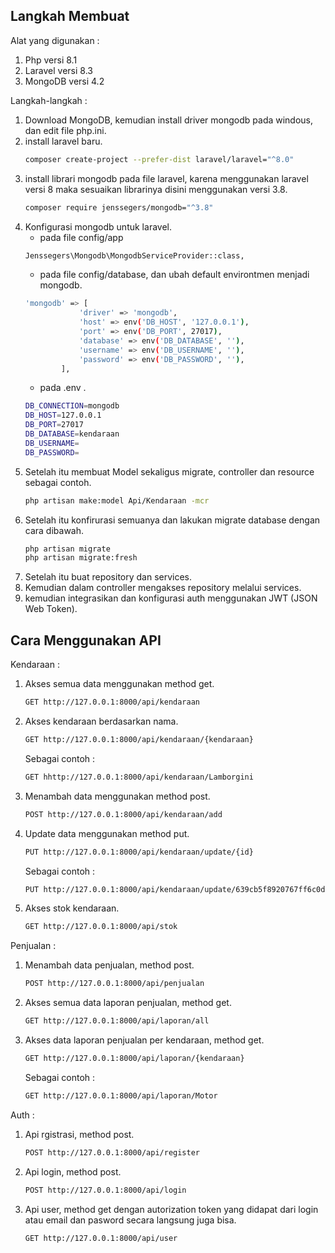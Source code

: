 
## Langkah Membuat
Alat yang digunakan :
1. Php versi 8.1
2. Laravel versi 8.3
3. MongoDB versi 4.2

Langkah-langkah :
1. Download MongoDB, kemudian install driver mongodb pada windous, dan edit file php.ini.
2. install laravel baru.
    ```bash
    composer create-project --prefer-dist laravel/laravel="^8.0"
    ```
3. install librari mongodb pada file laravel, karena menggunakan laravel versi 8 maka sesuaikan librarinya disini menggunakan versi 3.8.
    ```bash
    composer require jenssegers/mongodb="^3.8"
    ```
4. Konfigurasi mongodb untuk laravel.
    - pada file config/app
    ```bash
    Jenssegers\Mongodb\MongodbServiceProvider::class,
    ```
    - pada file config/database, dan ubah default environtmen menjadi mongodb.
    ```bash
    'mongodb' => [
                'driver' => 'mongodb',
                'host' => env('DB_HOST', '127.0.0.1'),
                'port' => env('DB_PORT', 27017),
                'database' => env('DB_DATABASE', ''),
                'username' => env('DB_USERNAME', ''),
                'password' => env('DB_PASSWORD', ''),
            ],
    ```
    - pada .env .
    ```bash
    DB_CONNECTION=mongodb
    DB_HOST=127.0.0.1
    DB_PORT=27017
    DB_DATABASE=kendaraan
    DB_USERNAME=
    DB_PASSWORD=
    ```
5. Setelah itu membuat Model sekaligus migrate, controller dan resource sebagai contoh.
    ```bash
    php artisan make:model Api/Kendaraan -mcr
    ```
6. Setelah itu konfirurasi semuanya dan lakukan migrate database dengan cara dibawah.
    ```bash
    php artisan migrate
    php artisan migrate:fresh
    ```
7. Setelah itu buat repository dan services.
8. Kemudian dalam controller mengakses repository melalui services.
9. kemudian integrasikan dan konfigurasi auth menggunakan JWT (JSON Web Token).

## Cara Menggunakan API

Kendaraan :
1. Akses semua data menggunakan method get.
    ```bash
    GET http://127.0.0.1:8000/api/kendaraan
    ```
2. Akses kendaraan berdasarkan nama.
    ```bash
    GET http://127.0.0.1:8000/api/kendaraan/{kendaraan}
    ```
    Sebagai contoh : 
    ```bash
    GET hhttp://127.0.0.1:8000/api/kendaraan/Lamborgini
    ```
3. Menambah data menggunakan method post.
    ```bash
    POST http://127.0.0.1:8000/api/kendaraan/add
    ```
4. Update data menggunakan method put.
    ```bash
    PUT http://127.0.0.1:8000/api/kendaraan/update/{id}
    ```
    Sebagai contoh :
    ```bash
    PUT http://127.0.0.1:8000/api/kendaraan/update/639cb5f8920767ff6c0d5902
    ```
3. Akses stok kendaraan.
    ```bash
    GET http://127.0.0.1:8000/api/stok
    ```

Penjualan :
1. Menambah data penjualan, method post.
    ```bash
    POST http://127.0.0.1:8000/api/penjualan
    ```
2. Akses semua data laporan penjualan, method get.
    ```bash
    GET http://127.0.0.1:8000/api/laporan/all
    ```
3. Akses data laporan penjualan per kendaraan, method get.
    ```bash
    GET http://127.0.0.1:8000/api/laporan/{kendaraan}
    ```
    Sebagai contoh :
    ```bash
    GET http://127.0.0.1:8000/api/laporan/Motor
    ```

Auth :
1. Api rgistrasi, method post.
    ```bash
    POST http://127.0.0.1:8000/api/register
    ```
1. Api login, method post.
    ```bash
    POST http://127.0.0.1:8000/api/login
    ```
1. Api user, method get dengan autorization token yang didapat dari login atau email dan pasword secara langsung juga bisa.
    ```bash
    GET http://127.0.0.1:8000/api/user
    ```
